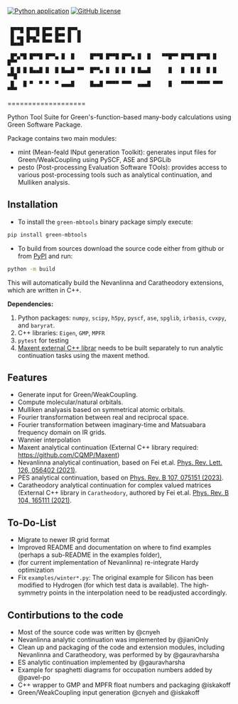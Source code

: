 [![Python application](https://github.com/Green-Phys/MB_analysis/actions/workflows/python-app.yml/badge.svg)](https://github.com/Green-Phys/MB_analysis/actions/workflows/python-app.yml)
[![GitHub license](https://img.shields.io/github/license/Green-Phys/green-mbpt?cacheSeconds=3600&color=informational&label=License)](./LICENSE)

```

 █▀▀█ █▀▀█ █▀▀ █▀▀ █▀▀▄
 █ ▄▄ █▄▄▀ █▀▀ █▀▀ █  █
 █▄▄█ ▀ ▀▀ ▀▀▀ ▀▀▀ ▀  ▀

 █▀▄▀█ █▀▀█ █▀▀▄ █  █     █▀▀█ █▀▀█ █▀▀▄ █  █ 　 ▀▀█▀▀ █▀▀█ █▀▀█ █   █▀▀
 █ █ █ █▄▄█ █  █ █▄▄█ ▀▀  █▀▀▄ █  █ █  █ █▄▄█ 　   █   █  █ █  █ █   ▀▀█
 █   █ ▀  ▀ ▀  ▀ ▄▄▄█     █▄▄█ ▀▀▀▀ ▀▀▀  ▄▄▄█ 　   █   ▀▀▀▀ ▀▀▀▀ ▀▀▀ ▀▀▀

```

===================

Python Tool Suite for Green's-function-based many-body calculations using Green Software Package.

Package contains two main modules:

   - mint (Mean-feald INput generation Toolkit): generates input files for Green/WeakCoupling using PySCF, ASE and SPGLib 
   - pesto (Post-processing Evaluation Software TOols): provides access to various post-processing tools such as analytical continuation, and Mulliken analysis.
  
Installation
----------
*  To install the `green-mbtools` binary package simply execute:
  ```bash
  pip install green-mbtools
  ```

*  To build from sources download the source code either from github or from [PyPI](https://pypi.org/project/green-mbtools/#files) and run:
  ```bash
  python -m build
  ```

  This will automatically build the Nevanlinna and Caratheodory extensions, which are written in C++.

**Dependencies:**
1. Python packages: `numpy`, `scipy`, `h5py`, `pyscf`, `ase`, `spglib`, `irbasis`, `cvxpy`, and `baryrat`.
2. C++ libraries: `Eigen`, `GMP`, `MPFR`
3. `pytest` for testing
4. [Maxent external C++ librar](https://github.com/CQMP/Maxent) needs to be built separately to run analytic continuation tasks using the maxent method.

Features
----------
* Generate input for Green/WeakCoupling.
* Compute molecular/natural orbitals.
* Mulliken analyasis based on symmetrical atomic orbitals.
* Fourier transformation between real and reciprocal space.
* Fourier transformation between imaginary-time and Matsuabara frequency domain on IR grids.
* Wannier interpolation
* Maxent analytical continuation (External C++ library required: https://github.com/CQMP/Maxent) 
* Nevanlinna analytical continuation, based on Fei et.al. [Phys. Rev. Lett. 126, 056402 (2021)](https://journals.aps.org/prl/abstract/10.1103/PhysRevLett.126.056402).
* PES analytical continuation, based on [Phys. Rev. B 107, 075151 (2023)](https://journals.aps.org/prb/abstract/10.1103/PhysRevB.107.075151).
* Caratheodory analytical continuation for complex valued matrices (External C++ library in `Caratheodory`, authored by Fei et.al. [Phys. Rev. B 104, 165111 (2021)](https://journals.aps.org/prb/abstract/10.1103/PhysRevB.104.165111).

To-Do-List
-----------
* Migrate to newer IR grid format
* Improved README and documentation on where to find examples (perhaps a sub-README in the examples folder),
* (for current implementation of Nevanlinna) re-integrate Hardy optimization
* Fix `examples/winter*.py`: The original example for Silicon has been modified to Hydrogen (for which test data is available). The high-symmetry points in the interpolation need to be readjusted accordingly.


Contirbutions to the code
-----------
* Most of the source code was written by @cnyeh
* Nevanlinna analytic continuation was implemented by @jianiOnly
* Clean up and packaging of the code and extension modules, including Nevanlinna and Caratheodory, was performed by by @gauravharsha
* ES analytic continuation implemented by @gauravharsha
* Example for spaghetti diagrams for occupation numbers added by @pavel-po
* C++ wrapper to GMP and MPFR float numbers and packaging @iskakoff
* Green/WeakCoupling input generation @cnyeh and @iskakoff

